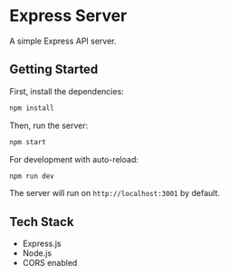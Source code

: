 # Express Server

A simple Express API server.

## Getting Started

First, install the dependencies:

```bash
npm install
```

Then, run the server:

```bash
npm start
```

For development with auto-reload:

```bash
npm run dev
```

The server will run on `http://localhost:3001` by default.

## Tech Stack

- Express.js
- Node.js
- CORS enabled

